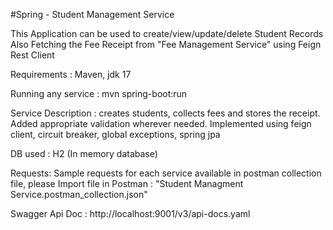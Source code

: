 #Spring - Student Management Service


This Application can be used to create/view/update/delete Student Records
Also Fetching the Fee Receipt from "Fee Management Service" using Feign Rest Client

Requirements : Maven, jdk 17

Running any service : mvn spring-boot:run

Service Description :
creates students, collects fees and stores the receipt.
Added appropriate validation wherever needed.
Implemented using feign client, circuit breaker, global exceptions, spring jpa

DB used : H2 (In memory database)

Requests: Sample requests for each service available in postman collection file,
please Import file in Postman : "Student Managment Service.postman_collection.json"

Swagger Api Doc : http://localhost:9001/v3/api-docs.yaml

